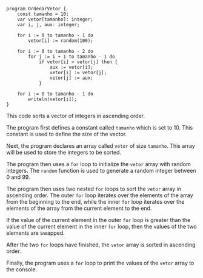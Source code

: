 ```portugal
program OrdenarVetor {
    const tamanho = 10;
    var vetor[tamanho]: integer;
    var i, j, aux: integer;

    for i := 0 to tamanho - 1 do
        vetor[i] := random(100);

    for i := 0 to tamanho - 2 do
        for j := i + 1 to tamanho - 1 do
            if vetor[i] > vetor[j] then {
                aux := vetor[i];
                vetor[i] := vetor[j];
                vetor[j] := aux;
            }

    for i := 0 to tamanho - 1 do
        writeln(vetor[i]);
}
```

This code sorts a vector of integers in ascending order.

The program first defines a constant called `tamanho` which is set to 10. This constant is used to define the size of the vector.

Next, the program declares an array called `vetor` of size `tamanho`. This array will be used to store the integers to be sorted.

The program then uses a `for` loop to initialize the `vetor` array with random integers. The `random` function is used to generate a random integer between 0 and 99.

The program then uses two nested `for` loops to sort the `vetor` array in ascending order. The outer `for` loop iterates over the elements of the array from the beginning to the end, while the inner `for` loop iterates over the elements of the array from the current element to the end.

If the value of the current element in the outer `for` loop is greater than the value of the current element in the inner `for` loop, then the values of the two elements are swapped.

After the two `for` loops have finished, the `vetor` array is sorted in ascending order.

Finally, the program uses a `for` loop to print the values of the `vetor` array to the console.